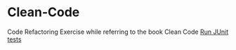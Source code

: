 # Clean-Code
Code Refactoring Exercise while referring to the book Clean Code
[Run JUnit tests](https://www.codejava.net/testing/how-to-compile-and-run-junit-tests-in-command-line)
